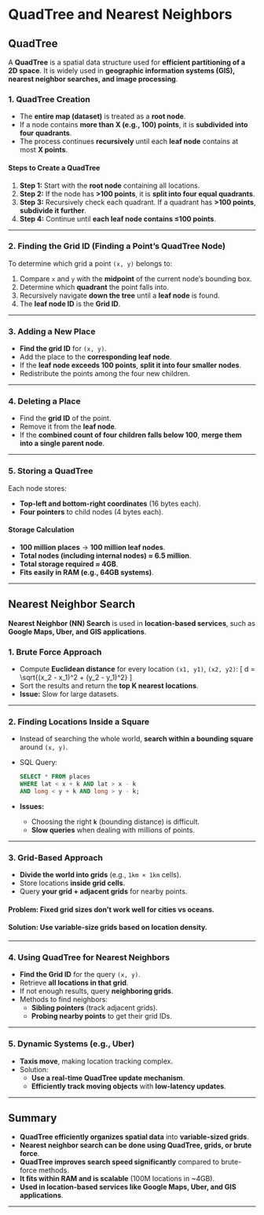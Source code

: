 
# QuadTree and Nearest Neighbors

## QuadTree

A **QuadTree** is a spatial data structure used for **efficient partitioning of a 2D space**. It is widely used in **geographic information systems (GIS), nearest neighbor searches, and image processing**.

### 1. QuadTree Creation

- The **entire map (dataset)** is treated as a **root node**.
- If a node contains **more than X (e.g., 100) points**, it is **subdivided into four quadrants**.
- The process continues **recursively** until each **leaf node** contains at most **X points**.

#### **Steps to Create a QuadTree**

1. **Step 1:** Start with the **root node** containing all locations.
2. **Step 2:** If the node has **>100 points**, it is **split into four equal quadrants**.
3. **Step 3:** Recursively check each quadrant. If a quadrant has **>100 points**, **subdivide it further**.
4. **Step 4:** Continue until **each leaf node contains ≤100 points**.

---

### 2. Finding the Grid ID (Finding a Point’s QuadTree Node)

To determine which grid a point `(x, y)` belongs to:

1. Compare `x` and `y` with the **midpoint** of the current node’s bounding box.
2. Determine which **quadrant** the point falls into.
3. Recursively navigate **down the tree** until a **leaf node** is found.
4. The **leaf node ID** is the **Grid ID**.

---

### 3. Adding a New Place

- **Find the grid ID** for `(x, y)`.
- Add the place to the **corresponding leaf node**.
- If the **leaf node exceeds 100 points**, **split it into four smaller nodes**.
- Redistribute the points among the four new children.

---

### 4. Deleting a Place

- Find the **grid ID** of the point.
- Remove it from the **leaf node**.
- If the **combined count of four children falls below 100**, **merge them into a single parent node**.

---

### 5. Storing a QuadTree

Each node stores:

- **Top-left and bottom-right coordinates** (16 bytes each).
- **Four pointers** to child nodes (4 bytes each).

#### **Storage Calculation**

- **100 million places** → **100 million leaf nodes**.
- **Total nodes (including internal nodes) ≈ 6.5 million**.
- **Total storage required ≈ 4GB**.
- **Fits easily in RAM (e.g., 64GB systems)**.

---

## Nearest Neighbor Search

**Nearest Neighbor (NN) Search** is used in **location-based services**, such as **Google Maps, Uber, and GIS applications**.

### 1. Brute Force Approach

- Compute **Euclidean distance** for every location `(x1, y1)`, `(x2, y2)`:
  \[
  d = \sqrt{(x_2 - x_1)^2 + (y_2 - y_1)^2}
  \]
- Sort the results and return the **top K nearest locations**.
- **Issue:** Slow for large datasets.

---

### 2. Finding Locations Inside a Square

- Instead of searching the whole world, **search within a bounding square** around `(x, y)`.
- SQL Query:
  ```sql
  SELECT * FROM places
  WHERE lat < x + k AND lat > x - k
  AND long < y + k AND long > y - k;
  ```


- **Issues:**
  - Choosing the right **`k`** (bounding distance) is difficult.
  - **Slow queries** when dealing with millions of points.

---

### 3. Grid-Based Approach

- **Divide the world into grids** (e.g., `1km × 1km` cells).
- Store locations **inside grid cells**.
- Query **your grid + adjacent grids** for nearby points.

#### **Problem:** Fixed grid sizes don't work well for cities vs oceans.

#### **Solution:** Use **variable-size grids** based on location density.

---

### 4. Using QuadTree for Nearest Neighbors

- **Find the Grid ID** for the query `(x, y)`.
- Retrieve **all locations in that grid**.
- If not enough results, query **neighboring grids**.
- Methods to find neighbors:
  - **Sibling pointers** (track adjacent grids).
  - **Probing nearby points** to get their grid IDs.

---

### 5. Dynamic Systems (e.g., Uber)

- **Taxis move**, making location tracking complex.
- Solution:
  - **Use a real-time QuadTree update mechanism**.
  - **Efficiently track moving objects** with **low-latency updates**.

---

## **Summary**

- **QuadTree efficiently organizes spatial data** into **variable-sized grids**.
- **Nearest neighbor search can be done using QuadTree, grids, or brute force**.
- **QuadTree improves search speed significantly** compared to brute-force methods.
- **It fits within RAM and is scalable** (100M locations in ~4GB).
- **Used in location-based services like Google Maps, Uber, and GIS applications**.

---
